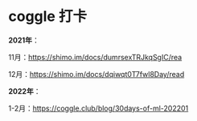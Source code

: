 # coggle 打卡

**2021年**：

11月：<https://shimo.im/docs/dumrsexTRJkqSgIC/rea>

12月：<https://shimo.im/docs/dqiwqt0T7fwl8Day/read>

**2022年**：

1-2月：<https://coggle.club/blog/30days-of-ml-202201>
